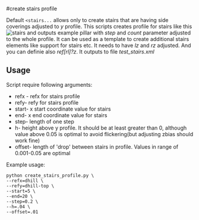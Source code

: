 #create stairs profile

Default ```<stairs...``` allows only to create stairs that are having side coverings adjusted to _y_ profile. This scripts creates profile for stairs like this
![stairs](stairs.png)
and outputs example pillar with _step_ and _count_ parameter adjusted to the whole profile. It can be used as a template to create additional stairs elements like support for stairs etc. It needs to have _lz_ and _rz_ adjusted. And you can definie also _ref[rl]?z_.
It outputs to file _test_stairs.xml_

## Usage

Script require following arguments:
* refx - refx for stairs profile
* refy- refy for stairs profile
* start- x start coordinate value for stairs
* end- x end coordinate value for stairs
* step- length of one step
* h- height above y profile. It should be at least greater than 0, although value above 0.05 is optimal to avoid flickering(but adjusting zbias should work fine)
* offset- length of 'drop' between stairs in profile. Values in range of 0.001-0.05 are optimal

Example usage:
```{bash}
python create_stairs_profile.py \
--refx=dhill \
--refy=dhill-top \
--start=5 \
--end=20 \
--step=0.2 \
--h=.04 \
--offset=.01
```
